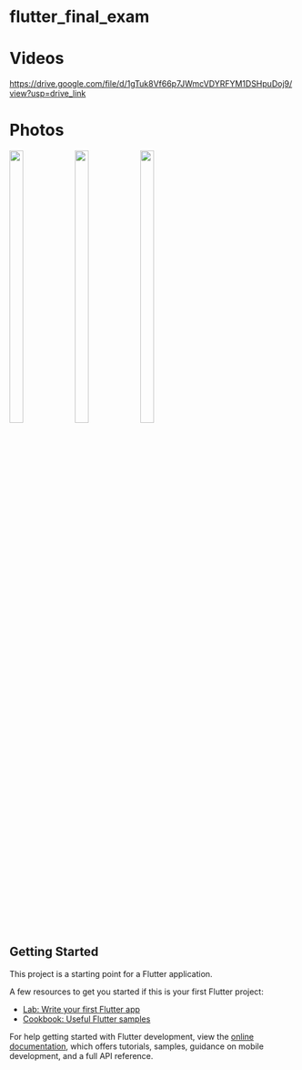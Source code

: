 # flutter_final_exam

# Videos
https://drive.google.com/file/d/1gTuk8Vf66p7JWmcVDYRFYM1DSHpuDoj9/view?usp=drive_link

# Photos



<img src = "https://github.com/user-attachments/assets/daa695a9-6d7e-405b-b798-15afaa370018"  height=35% width=22%  />
<img src = "https://github.com/user-attachments/assets/50ac49c1-77cf-4288-8c36-8d840470755f"  height=35% width=22%  />
<img src = "https://github.com/user-attachments/assets/5b1d9e69-cdc5-4b34-bd45-06a5700b07dc"  height=35% width=22%  />


## Getting Started

This project is a starting point for a Flutter application.

A few resources to get you started if this is your first Flutter project:

- [Lab: Write your first Flutter app](https://docs.flutter.dev/get-started/codelab)
- [Cookbook: Useful Flutter samples](https://docs.flutter.dev/cookbook)

For help getting started with Flutter development, view the
[online documentation](https://docs.flutter.dev/), which offers tutorials,
samples, guidance on mobile development, and a full API reference.
